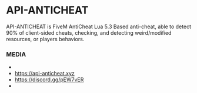 # API-ANTICHEAT
API-ANTICHEAT is FiveM AntiCheat Lua 5.3 Based anti-cheat, able to detect 90% of client-sided cheats, checking, and detecting weird/modified resources, or players behaviors.
### MEDIA
-
- https://api-anticheat.xyz
- https://discord.gg/pEW7vER
-
